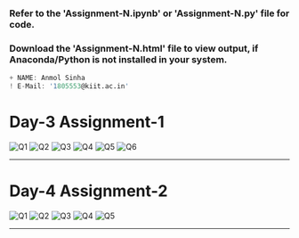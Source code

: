 ### Refer to the 'Assignment-N.ipynb' or 'Assignment-N.py' file for code.
### Download the 'Assignment-N.html' file to view output, if Anaconda/Python is not installed in your system.
```d
+ NAME: Anmol Sinha
! E-Mail: '1805553@kiit.ac.in'
```
# Day-3 Assignment-1
![Q1](https://github.com/anmol-sinha-coder/LetsUpgrade-AI_ML/blob/master/Week-1/Images/q1.png)
![Q2](https://github.com/anmol-sinha-coder/LetsUpgrade-AI_ML/blob/master/Week-1/Images/q2.png)
![Q3](https://github.com/anmol-sinha-coder/LetsUpgrade-AI_ML/blob/master/Week-1/Images/q3.png)
![Q4](https://github.com/anmol-sinha-coder/LetsUpgrade-AI_ML/blob/master/Week-1/Images/q4.png)
![Q5](https://github.com/anmol-sinha-coder/LetsUpgrade-AI_ML/blob/master/Week-1/Images/q5.png)
![Q6](https://github.com/anmol-sinha-coder/LetsUpgrade-AI_ML/blob/master/Week-1/Images/q6.png)
____________________________________________________________________________________________________________________________________________________
# Day-4 Assignment-2
![Q1](https://github.com/anmol-sinha-coder/LetsUpgrade-AI_ML/blob/master/Week-1/Images/Q1.png)
![Q2](https://github.com/anmol-sinha-coder/LetsUpgrade-AI_ML/blob/master/Week-1/Images/Q2.png)
![Q3](https://github.com/anmol-sinha-coder/LetsUpgrade-AI_ML/blob/master/Week-1/Images/Q3.png)
![Q4](https://github.com/anmol-sinha-coder/LetsUpgrade-AI_ML/blob/master/Week-1/Images/Q4.png)
![Q5](https://github.com/anmol-sinha-coder/LetsUpgrade-AI_ML/blob/master/Week-1/Images/Q5.png)

____________________________________________________________________________________________________________________________________________________
